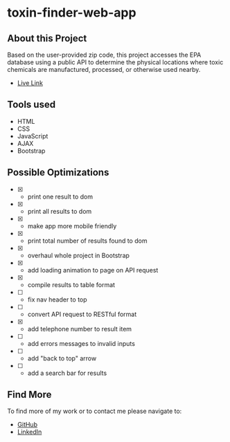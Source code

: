 ﻿# toxin-finder-web-app

## About this Project
Based on the user-provided zip code, this project accesses the EPA database using a public API to determine the physical locations where toxic chemicals are manufactured, processed, or otherwise used nearby.
-  [Live Link](https://toxin-finder.netlify.app/)

## Tools used

- HTML
- CSS
- JavaScript
- AJAX
- Bootstrap

## Possible Optimizations

- [X] - print one result to dom
- [x] - print all results to dom
- [x] - make app more mobile friendly
- [X] - print total number of results found to dom
- [X] - overhaul whole project in Bootstrap
- [X] - add loading animation to page on API request
- [X] - compile results to table format
- [ ] - fix nav header to top
- [ ] - convert API request to RESTful format
- [X] - add telephone number to result item
- [ ] - add errors messages to invalid inputs
- [ ] - add "back to top" arrow
- [ ] - add a search bar for results

## Find More

To find more of my work or to contact me please navigate to:

- [GitHub](https://github.com/jonahollis)
- [LinkedIn](https://www.linkedin.com/in/jonah-hollis/)
